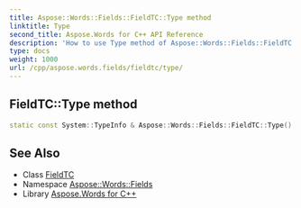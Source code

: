 ```yaml
---
title: Aspose::Words::Fields::FieldTC::Type method
linktitle: Type
second_title: Aspose.Words for C++ API Reference
description: 'How to use Type method of Aspose::Words::Fields::FieldTC class in C++.'
type: docs
weight: 1000
url: /cpp/aspose.words.fields/fieldtc/type/
---
```

## FieldTC::Type method




```cpp
static const System::TypeInfo & Aspose::Words::Fields::FieldTC::Type()
```

## See Also

* Class [FieldTC](../)
* Namespace [Aspose::Words::Fields](../../)
* Library [Aspose.Words for C++](../../../)
